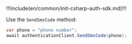 !!!include(en/common/init-csharp-auth-sdk.md)!!!

Use the `SendSmsCode` method:

```csharp
var phone = "phone number";
await authenticationClient.SendSmsCode(phone);
```

